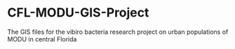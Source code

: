 # CFL-MODU-GIS-Project
The GIS files for the vibiro bacteria research project on urban populations of MODU in central Florida

